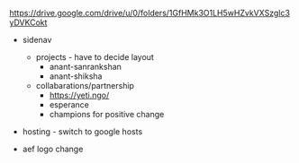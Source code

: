 https://drive.google.com/drive/u/0/folders/1GfHMk3O1LH5wHZvkVXSzglc3yDVKCokt

- sidenav

  - projects - have to decide layout
    - anant-sanrankshan
    - anant-shiksha
  - collabarations/partnership
    - https://yeti.ngo/
    - esperance
    - champions for positive change

- hosting - switch to google hosts

- aef logo change

<!-- TODO add validations on contact us form -->
<!-- TODO add accesibility supported html code -->
<!-- TODO add contactUs-mailer -->
